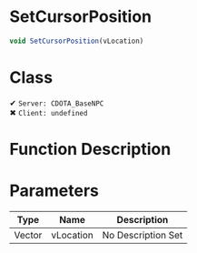 # SetCursorPosition
```js	
void SetCursorPosition(vLocation)
```
# Class
✔ `Server: CDOTA_BaseNPC`  
✖ `Client: undefined`  

# Function Description

# Parameters
Type|Name|Description
--|--|--
Vector|vLocation|No Description Set
